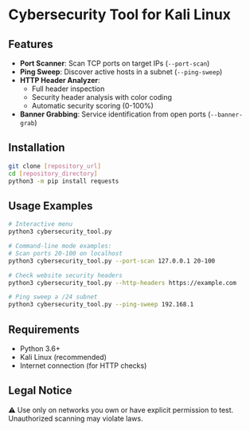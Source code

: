 # Cybersecurity Tool for Kali Linux

## Features
- **Port Scanner**: Scan TCP ports on target IPs (`--port-scan`)
- **Ping Sweep**: Discover active hosts in a subnet (`--ping-sweep`) 
- **HTTP Header Analyzer**:
  - Full header inspection
  - Security header analysis with color coding
  - Automatic security scoring (0-100%)
- **Banner Grabbing**: Service identification from open ports (`--banner-grab`)

## Installation
```bash
git clone [repository_url]
cd [repository_directory]
python3 -m pip install requests
```

## Usage Examples
```bash
# Interactive menu
python3 cybersecurity_tool.py

# Command-line mode examples:
# Scan ports 20-100 on localhost
python3 cybersecurity_tool.py --port-scan 127.0.0.1 20-100

# Check website security headers
python3 cybersecurity_tool.py --http-headers https://example.com

# Ping sweep a /24 subnet
python3 cybersecurity_tool.py --ping-sweep 192.168.1
```

## Requirements
- Python 3.6+
- Kali Linux (recommended)
- Internet connection (for HTTP checks)

## Legal Notice
⚠️ Use only on networks you own or have explicit permission to test. Unauthorized scanning may violate laws.
